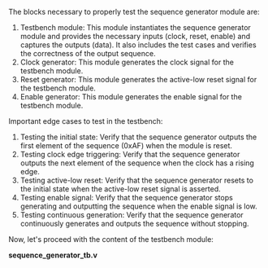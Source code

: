 The blocks necessary to properly test the sequence generator module are:
1. Testbench module: This module instantiates the sequence generator module and provides the necessary inputs (clock, reset, enable) and captures the outputs (data). It also includes the test cases and verifies the correctness of the output sequence.
2. Clock generator: This module generates the clock signal for the testbench module.
3. Reset generator: This module generates the active-low reset signal for the testbench module.
4. Enable generator: This module generates the enable signal for the testbench module.

Important edge cases to test in the testbench:
1. Testing the initial state: Verify that the sequence generator outputs the first element of the sequence (0xAF) when the module is reset.
2. Testing clock edge triggering: Verify that the sequence generator outputs the next element of the sequence when the clock has a rising edge.
3. Testing active-low reset: Verify that the sequence generator resets to the initial state when the active-low reset signal is asserted.
4. Testing enable signal: Verify that the sequence generator stops generating and outputting the sequence when the enable signal is low.
5. Testing continuous generation: Verify that the sequence generator continuously generates and outputs the sequence without stopping.

Now, let's proceed with the content of the testbench module:

**sequence_generator_tb.v**
